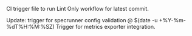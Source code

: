 CI trigger file to run Lint Only workflow for latest commit.

Update: trigger for specrunner config validation @ $(date -u +%Y-%m-%dT%H:%M:%SZ)
Trigger for metrics exporter integration.
